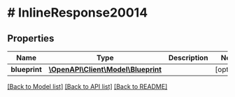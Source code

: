 # # InlineResponse20014

## Properties

Name | Type | Description | Notes
------------ | ------------- | ------------- | -------------
**blueprint** | [**\OpenAPI\Client\Model\Blueprint**](Blueprint.md) |  | [optional]

[[Back to Model list]](../../README.md#models) [[Back to API list]](../../README.md#endpoints) [[Back to README]](../../README.md)
